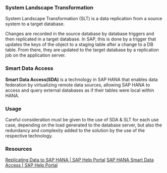 ### System Landscape Transformation 
System Landscape Transformation (SLT) is a data replication from a source system to a target database.

Changes are recorded in the source database by database triggers and then replicated in a target database. In SAP, this is done by a trigger that updates the keys of the object to a staging table after a change to a DB table. From there, they are updated to the target database by a replication job on the application server.

### Smart Data Access
**Smart Data Access(SDA)** is a technology in SAP HANA that enables data federation by virtualizing remote data sources, allowing SAP HANA to access and query external databases as if their tables were local within HANA.
### Usage
Careful consideration must be given to the use of SDA & SLT for each use case, depending on the load generated to the database server, but also the redundancy and complexity added to the solution by the use of the respective technology.
### Resources
[Replicating Data to SAP HANA | SAP Help Portal](https://help.sap.com/docs/SAP_LANDSCAPE_TRANSFORMATION_REPLICATION_SERVER/007c373fcacb4003b990c6fac29a26e4/59eeabf5511d48d6b21326880fd58fd9.html?locale=en-US&q=System+Landscape+Transformation)
[SAP HANA Smart Data Access | SAP Help Portal](https://help.sap.com/docs/SAP_HANA_PLATFORM/6b94445c94ae495c83a19646e7c3fd56/a07c7ff25997460bbcb73099fb59007d.html?locale=en-US&q=smart+data+access)
